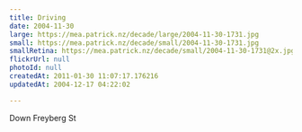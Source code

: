 ```yaml
---
title: Driving
date: 2004-11-30
large: https://mea.patrick.nz/decade/large/2004-11-30-1731.jpg
small: https://mea.patrick.nz/decade/small/2004-11-30-1731.jpg
smallRetina: https://mea.patrick.nz/decade/small/2004-11-30-1731@2x.jpg
flickrUrl: null
photoId: null
createdAt: 2011-01-30 11:07:17.176216
updatedAt: 2004-12-17 04:22:02

---
```

Down Freyberg St
